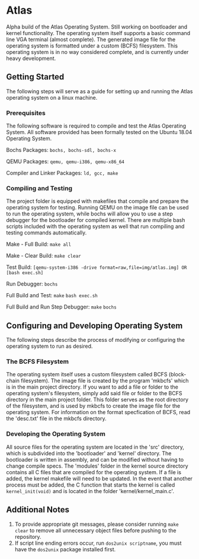 # Atlas
Alpha build of the Atlas Operating System. Still working on bootloader and kernel functionality. The operating system itself supports a basic command line VGA terminal (almost complete). The generated image file for the operating system is formatted under a custom (BCFS) filesystem. This operating system is in no way considered complete, and is currently under heavy development.

## Getting Started
The following steps will serve as a guide for setting up and running the Atlas operating system on a linux machine.

### Prerequisites
The following software is required to compile and test the Atlas Operating System. All software provided has been formally tested on the Ubuntu 18.04 Operating System.

Bochs Packages:
```bochs, bochs-sdl, bochs-x```

QEMU Packages:
```qemu, qemu-i386, qemu-x86_64```

Compiler and Linker Packages:
```ld, gcc, make```

### Compiling and Testing
The project folder is equipped with makefiles that compile and prepare the operating system for testing. Running QEMU on the image file can be used to run the operating system, while bochs will allow you to use a step debugger for the bootloader for compiled kernel. There are multiple bash scripts included with the operating system as well that run compiling and testing commands automatically.

Make - Full Build:
```make all```

Make - Clear Build:
```make clear```

Test Build:
```[qemu-system-i386 -drive format=raw,file=img/atlas.img] OR [bash exec.sh]```

Run Debugger:
```bochs```

Full Build and Test:
```make```
```bash exec.sh```

Full Build and Run Step Debugger:
```make```
```bochs```

## Configuring and Developing Operating System
The following steps describe the process of modifying or configuring the operating system to run as desired.

### The BCFS Filesystem
The operating system itself uses a custom filesystem called BCFS (block-chain filesystem). The image file is created by the program 'mkbcfs' which is in the main project directory. If you want to add a file or folder to the operating system's filesystem, simply add said file or folder to the BCFS directory in the main project folder. This folder serves as the root directory of the filesystem, and is used by mkbcfs to create the image file for the operating system. For information on the format specfication of BCFS, read the 'desc.txt' file in the mkbcfs directory.

### Developing the Operating System
All source files for the operating system are located in the 'src' directory, which is subdivided into the 'bootloader' and 'kernel' directory. The bootloader is written in assembly, and can be modified without having to change compile specs. The 'modules' folder in the kernel source directory contains all C files that are compiled for the operating system. If a file is added, the kernel makefile will need to be updated. In the event that another process must be added, the C function that starts the kernel is called `kernel_init(void)` and is located in the folder 'kernel/kernel_main.c'.

## Additional Notes
1. To provide appropriate git messages, please consider running `make clear` to remove all unnecessary object files before pushing to the repository.
2. If script line ending errors occur, run `dos2unix scriptname`, you must have the `dos2unix` package installed first.
